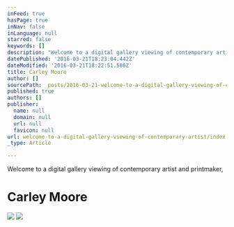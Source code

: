 ```yaml
---
inFeed: true
hasPage: true
inNav: false
inLanguage: null
starred: false
keywords: []
description: "Welcome to a digital gallery viewing of contemporary artist and printmaker,\_"
datePublished: '2016-03-21T18:23:04.442Z'
dateModified: '2016-03-21T18:22:51.586Z'
title: Carley Moore
author: []
sourcePath: _posts/2016-03-21-welcome-to-a-digital-gallery-viewing-of-contemporary-artist.md
published: true
authors: []
publisher:
  name: null
  domain: null
  url: null
  favicon: null
url: welcome-to-a-digital-gallery-viewing-of-contemporary-artist/index.html
_type: Article

---
```

Welcome to a digital gallery viewing of contemporary artist and printmaker, 

# Carley Moore
![](https://the-grid-user-content.s3-us-west-2.amazonaws.com/599ba959-9b27-43fb-bf06-d5099388f17c.jpg)
![](https://s3-us-west-2.amazonaws.com/the-grid-img/p/eb3f53db31a90d8831943ac121bfa710d0915c2c.jpg)